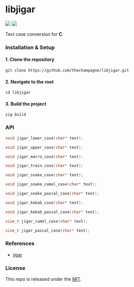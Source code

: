 # libjigar

[![](https://img.shields.io/github/v/tag/thechampagne/libjigar?label=version)](https://github.com/thechampagne/libjigar/releases/latest) [![](https://img.shields.io/github/license/thechampagne/libjigar)](https://github.com/thechampagne/libjigar/blob/main/LICENSE)

Text case conversion for **C**.

### Installation & Setup

#### 1. Clone the repository
```
git clone https://github.com/thechampagne/libjigar.git
```
#### 2. Navigate to the root
```
cd libjigar
```
#### 3. Build the project
```
zig build
```

### API

```c
void jigar_lower_case(char* text);

void jigar_upper_case(char* text);

void jigar_macro_case(char* text);

void jigar_train_case(char* text);

void jigar_snake_case(char* text);

void jigar_snake_camel_case(char* text);

void jigar_snake_pascal_case(char* text);

void jigar_kebab_case(char* text);

void jigar_kebab_pascal_case(char* text);

size_t jigar_camel_case(char* text);

size_t jigar_pascal_case(char* text);
```

### References
 - [jigar](https://github.com/alichraghi/jigar)

### License

This repo is released under the [MIT](https://github.com/thechampagne/libjigar/blob/main/LICENSE).
